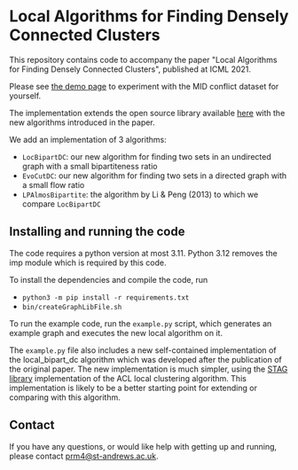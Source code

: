 # Local Algorithms for Finding Densely Connected Clusters
This repository contains code to accompany the paper "Local Algorithms for Finding Densely Connected Clusters",
published at ICML 2021.

Please see [the demo page](https://staglibrary.io/clustering-demo.html) to experiment with the MID conflict dataset for yourself.

The implementation extends the open source library available [here](https://github.com/kfoynt/LocalGraphClustering)
with the new algorithms introduced in the paper.

We add an implementation of 3 algorithms:
- `LocBipartDC`: our new algorithm for finding two sets in an undirected graph with a small bipartiteness ratio
- `EvoCutDC`: our new algorithm for finding two sets in a directed graph with a small flow ratio
- `LPAlmosBipartite`: the algorithm by Li & Peng (2013) to which we compare `LocBipartDC`

## Installing and running the code
The code requires a python version at most 3.11. Python 3.12 removes the imp module which is required by this code.

To install the dependencies and compile the code, run
- ```python3 -m pip install -r requirements.txt```
- ```bin/createGraphLibFile.sh```

To run the example code, run the `example.py` script, which generates an example graph and executes the new
local algorithm on it.

The `example.py` file also includes a new self-contained implementation of the local_bipart_dc algorithm which was developed after
the publication of the original paper.
The new implementation is much simpler, using the [STAG library](https://staglibrary.io) implementation of the ACL local
clustering algorithm.
This implementation is likely to be a better starting point for extending or comparing with this algorithm.

## Contact
If you have any questions, or would like help with getting up and running, please contact
[prm4@st-andrews.ac.uk](mailto:prm4@st-andrews.ac.uk).
